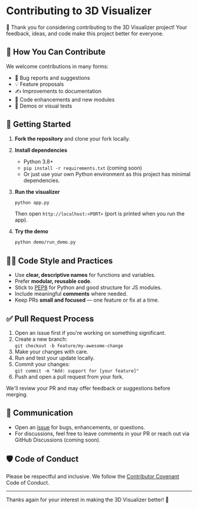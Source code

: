 # Contributing to 3D Visualizer

🎉 Thank you for considering contributing to the 3D Visualizer project! Your feedback, ideas, and code make this project better for everyone.

## 🙌 How You Can Contribute

We welcome contributions in many forms:

- 🐛 Bug reports and suggestions
- 💡 Feature proposals
- ✍️ Improvements to documentation
- 🔧 Code enhancements and new modules
- 🧪 Demos or visual tests

## 🧰 Getting Started

1. **Fork the repository** and clone your fork locally.
2. **Install dependencies**  
   - Python 3.8+  
   - `pip install -r requirements.txt` (coming soon)
   - Or just use your own Python environment as this project has minimal dependencies.

3. **Run the visualizer**  
   ```bash
   python app.py
   ```
   Then open `http://localhost:<PORT>` (port is printed when you run the app).

4. **Try the demo**  
   ```bash
   python demo/run_demo.py
   ```

## 🧑‍💻 Code Style and Practices

- Use **clear, descriptive names** for functions and variables.
- Prefer **modular, reusable code**.
- Stick to [PEP8](https://peps.python.org/pep-0008/) for Python and good structure for JS modules.
- Include meaningful **comments** where needed.
- Keep PRs **small and focused** — one feature or fix at a time.

## ✅ Pull Request Process

1. Open an issue first if you're working on something significant.
2. Create a new branch:  
   `git checkout -b feature/my-awesome-change`
3. Make your changes with care.
4. Run and test your update locally.
5. Commit your changes:  
   `git commit -m "Add: support for [your feature]"`
6. Push and open a pull request from your fork.

We'll review your PR and may offer feedback or suggestions before merging.

## 💬 Communication

- Open an [issue](https://github.com/umurotti/3d-visualizer/issues) for bugs, enhancements, or questions.
- For discussions, feel free to leave comments in your PR or reach out via GitHub Discussions (coming soon).

## 🛡️ Code of Conduct

Please be respectful and inclusive. We follow the [Contributor Covenant](https://www.contributor-covenant.org/version/2/1/code_of_conduct/) Code of Conduct.

---

Thanks again for your interest in making the 3D Visualizer better! 🚀
